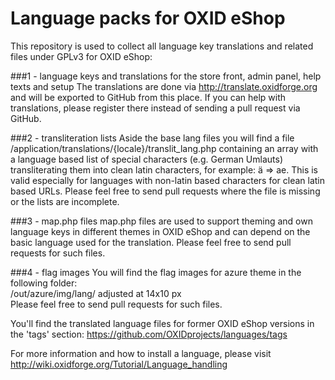 Language packs for OXID eShop
=============================

This repository is used to collect all language key translations and related files under GPLv3 for OXID eShop:

###1 - language keys and translations for the store front, admin panel, help texts and setup
The translations are done via http://translate.oxidforge.org and will be exported to GitHub from this place. 
If you can help with translations, please register there instead of sending a pull request via GitHub.

###2 - transliteration lists
Aside the base lang files you will find a file /application/translations/{locale}/translit_lang.php containing an array with a language based 
list of special characters (e.g. German Umlauts) transliterating them into clean latin characters, for example: ä => ae. 
This is valid especially for languages with non-latin based characters for clean latin based URLs. 
Please feel free to send pull requests where the file is missing or the lists are incomplete.

###3 - map.php files
map.php files are used to support theming and own language keys in different themes in OXID eShop and can depend on the
basic language used for the translation.
Please feel free to send pull requests for such files.

###4 - flag images
You will find the flag images for azure theme in the following folder:<br>
/out/azure/img/lang/ adjusted at 14x10 px<br>
Please feel free to send pull requests for such files.

You'll find the translated language files for former OXID eShop versions in the 'tags' section:
https://github.com/OXIDprojects/languages/tags

For more information and how to install a language, please visit
http://wiki.oxidforge.org/Tutorial/Language_handling